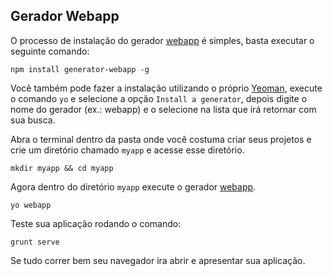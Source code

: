 ## Gerador Webapp

O processo de instalação do gerador [webapp](https://github.com/yeoman/generator-webapp) é simples, basta executar o seguinte comando:

    npm install generator-webapp -g

Você também pode fazer a instalação utilizando o próprio [Yeoman](http://yeoman.io/), execute o comando ```yo``` e selecione a opção ```Install a generator```, depois digite o nome do gerador (ex.: webapp) e o selecione na lista que irá retornar com sua busca.

Abra o terminal dentro da pasta onde você costuma criar seus projetos e crie um diretório chamado ```myapp``` e acesse esse diretório.

    mkdir myapp && cd myapp

Agora dentro do diretório ```myapp``` execute o gerador [webapp](https://github.com/yeoman/generator-webapp).

    yo webapp

Teste sua aplicação rodando o comando:

    grunt serve

Se tudo correr bem seu navegador ira abrir e apresentar sua aplicação.
